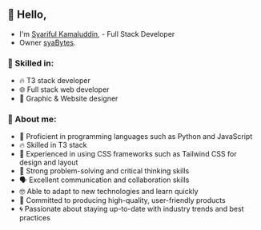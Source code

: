 ## 🌟 Hello, 
- I'm [Syariful Kamaluddin](https://linktr.ee/SyarifulKamaluddin), - Full Stack Developer 
- Owner [syaBytes](https://github.com/syaBytes).


### 🌟 Skilled in:
- 🔥 T3 stack developer
- 🌐 Full stack web developer
- 🎨 Graphic & Website designer

### 🌟 About me:
- 🐍 Proficient in programming languages such as Python and JavaScript
- 🔥 Skilled in T3 stack
- 💅 Experienced in using CSS frameworks such as Tailwind CSS for design and layout
- 🤔 Strong problem-solving and critical thinking skills
- 🗣 Excellent communication and collaboration skills
- 🤓 Able to adapt to new technologies and learn quickly
- 💪 Committed to producing high-quality, user-friendly products
- 🌀 Passionate about staying up-to-date with industry trends and best practices

